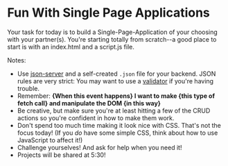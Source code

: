 # Fun With Single Page Applications

Your task for today is to build a Single-Page-Application of your choosing with your partner(s).  You're starting totally from scratch--a good place to start is with an index.html and a script.js file.


Notes:

- Use [json-server](https://github.com/typicode/json-server) and a self-created `.json` file for your backend.  JSON rules are very strict: You may want to use a [validator](https://jsonlint.com/) if you're having trouble.
- Remember:  **{When this event happens} I want to make {this type of fetch call} and manipulate the DOM {in this way}**
- Be creative, but make sure you're at least hitting a few of the CRUD actions so you're confident in how to make them work.
- Don't spend too much time making it look nice with CSS.  That's not the focus today!  (If you _do_ have some simple CSS, think about how to use JavaScript to affect it!)
- Challenge yourselves!  And ask for help when you need it!
- Projects will be shared at 5:30!